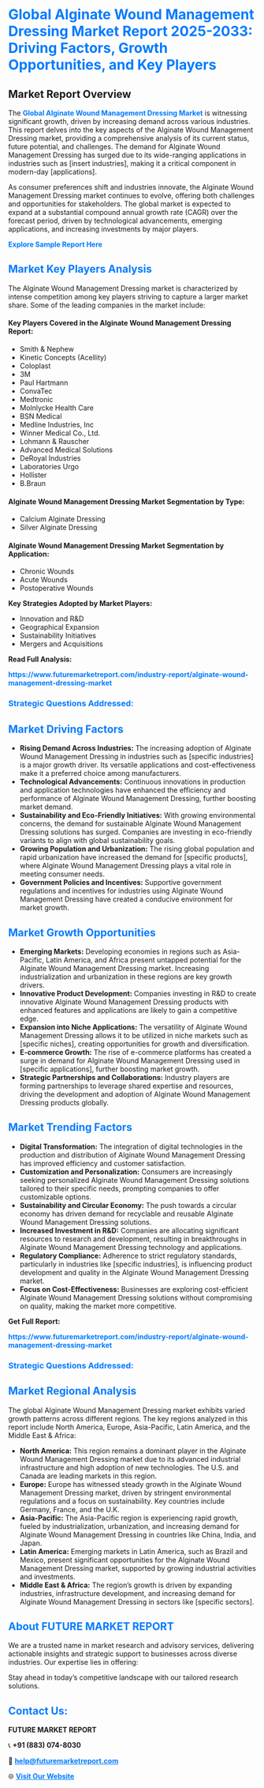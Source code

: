 <h1 style="color: #007BFF;">Global Alginate Wound Management Dressing Market Report 2025-2033: Driving Factors, Growth Opportunities, and Key Players</h1>

<section id="overview">
<h2>Market Report Overview</h2>
<p>The <a href="https://www.futuremarketreport.com/industry-report/alginate-wound-management-dressing-market" style="color: #007BFF; text-decoration: none;"><strong>Global Alginate Wound Management Dressing Market</strong></a> is witnessing significant growth, driven by increasing demand across various industries. This report delves into the key aspects of the Alginate Wound Management Dressing market, providing a comprehensive analysis of its current status, future potential, and challenges. The demand for Alginate Wound Management Dressing has surged due to its wide-ranging applications in industries such as [insert industries], making it a critical component in modern-day [applications].</p>
<p>As consumer preferences shift and industries innovate, the Alginate Wound Management Dressing market continues to evolve, offering both challenges and opportunities for stakeholders. The global market is expected to expand at a substantial compound annual growth rate (CAGR) over the forecast period, driven by technological advancements, emerging applications, and increasing investments by major players.</p>
</section>

<section id="overview">
<p><a href="https://www.futuremarketreport.com/request-sample/reportId=79737" style="color: #007BFF; text-decoration: none;"><strong>Explore Sample Report Here</strong></a></p>
</section>

<section id="key-players">
<h2 style="color: #007BFF;">Market Key Players Analysis</h2>
<p>The Alginate Wound Management Dressing market is characterized by intense competition among key players striving to capture a larger market share. Some of the leading companies in the market include:</p>
<h4>Key Players Covered in the Alginate Wound Management Dressing Report:</h4>
<ul><li>Smith &amp; Nephew</li><li>Kinetic Concepts (Acellity)</li><li>Coloplast</li><li>3M</li><li>Paul Hartmann</li><li>ConvaTec</li><li>Medtronic</li><li>Molnlycke Health Care</li><li>BSN Medical</li><li>Medline Industries, Inc</li><li>Winner Medical Co., Ltd.</li><li>Lohmann &amp; Rauscher</li><li>Advanced Medical Solutions</li><li>DeRoyal Industries</li><li>Laboratories Urgo</li><li>Hollister</li><li>B.Braun</li></ul>
<h4>Alginate Wound Management Dressing Market Segmentation by Type:</h4>
<ul><li>Calcium Alginate Dressing</li><li>Silver Alginate Dressing</li></ul>

<h4>Alginate Wound Management Dressing Market Segmentation by Application:</h4>
<ul><li>Chronic Wounds</li><li>Acute Wounds</li><li>Postoperative Wounds</li></ul>
<p><strong>Key Strategies Adopted by Market Players:</strong></p>
<ul>
<li>Innovation and R&D</li>
<li>Geographical Expansion</li>
<li>Sustainability Initiatives</li>
<li>Mergers and Acquisitions</li>
</ul>
</section>

<section>
<p><strong>Read Full Analysis: </strong></p><a href="https://www.futuremarketreport.com/industry-report/alginate-wound-management-dressing-market" style="color: #007BFF; text-decoration: none;"><strong>https://www.futuremarketreport.com/industry-report/alginate-wound-management-dressing-market</strong></a>
<h3 style="color: #007BFF;">Strategic Questions Addressed:</h3>
</section>

<section id="driving-factors">
<h2 style="color: #007BFF;">Market Driving Factors</h2>
<ul>
<li><strong>Rising Demand Across Industries:</strong> The increasing adoption of Alginate Wound Management Dressing in industries such as [specific industries] is a major growth driver. Its versatile applications and cost-effectiveness make it a preferred choice among manufacturers.</li>
<li><strong>Technological Advancements:</strong> Continuous innovations in production and application technologies have enhanced the efficiency and performance of Alginate Wound Management Dressing, further boosting market demand.</li>
<li><strong>Sustainability and Eco-Friendly Initiatives:</strong> With growing environmental concerns, the demand for sustainable Alginate Wound Management Dressing solutions has surged. Companies are investing in eco-friendly variants to align with global sustainability goals.</li>
<li><strong>Growing Population and Urbanization:</strong> The rising global population and rapid urbanization have increased the demand for [specific products], where Alginate Wound Management Dressing plays a vital role in meeting consumer needs.</li>
<li><strong>Government Policies and Incentives:</strong> Supportive government regulations and incentives for industries using Alginate Wound Management Dressing have created a conducive environment for market growth.</li>
</ul>
</section>

<section id="growth-opportunities">
<h2 style="color: #007BFF;">Market Growth Opportunities</h2>
<ul>
<li><strong>Emerging Markets:</strong> Developing economies in regions such as Asia-Pacific, Latin America, and Africa present untapped potential for the Alginate Wound Management Dressing market. Increasing industrialization and urbanization in these regions are key growth drivers.</li>
<li><strong>Innovative Product Development:</strong> Companies investing in R&D to create innovative Alginate Wound Management Dressing products with enhanced features and applications are likely to gain a competitive edge.</li>
<li><strong>Expansion into Niche Applications:</strong> The versatility of Alginate Wound Management Dressing allows it to be utilized in niche markets such as [specific niches], creating opportunities for growth and diversification.</li>
<li><strong>E-commerce Growth:</strong> The rise of e-commerce platforms has created a surge in demand for Alginate Wound Management Dressing used in [specific applications], further boosting market growth.</li>
<li><strong>Strategic Partnerships and Collaborations:</strong> Industry players are forming partnerships to leverage shared expertise and resources, driving the development and adoption of Alginate Wound Management Dressing products globally.</li>
</ul>
</section>

<section id="trending-factors">
<h2 style="color: #007BFF;">Market Trending Factors</h2>
<ul>
<li><strong>Digital Transformation:</strong> The integration of digital technologies in the production and distribution of Alginate Wound Management Dressing has improved efficiency and customer satisfaction.</li>
<li><strong>Customization and Personalization:</strong> Consumers are increasingly seeking personalized Alginate Wound Management Dressing solutions tailored to their specific needs, prompting companies to offer customizable options.</li>
<li><strong>Sustainability and Circular Economy:</strong> The push towards a circular economy has driven demand for recyclable and reusable Alginate Wound Management Dressing solutions.</li>
<li><strong>Increased Investment in R&D:</strong> Companies are allocating significant resources to research and development, resulting in breakthroughs in Alginate Wound Management Dressing technology and applications.</li>
<li><strong>Regulatory Compliance:</strong> Adherence to strict regulatory standards, particularly in industries like [specific industries], is influencing product development and quality in the Alginate Wound Management Dressing market.</li>
<li><strong>Focus on Cost-Effectiveness:</strong> Businesses are exploring cost-efficient Alginate Wound Management Dressing solutions without compromising on quality, making the market more competitive.</li>
</ul>
</section>

<section>
<p><strong>Get Full Report: </strong></p><a href="https://www.futuremarketreport.com/industry-report/alginate-wound-management-dressing-market" style="color: #007BFF; text-decoration: none;"><strong>https://www.futuremarketreport.com/industry-report/alginate-wound-management-dressing-market</strong></a>
<h3 style="color: #007BFF;">Strategic Questions Addressed:</h3>
</section>


<section id="regional-analysis">
<h2 style="color: #007BFF;">Market Regional Analysis</h2>
<p>The global Alginate Wound Management Dressing market exhibits varied growth patterns across different regions. The key regions analyzed in this report include North America, Europe, Asia-Pacific, Latin America, and the Middle East & Africa:</p>
<ul>
<li><strong>North America:</strong> This region remains a dominant player in the Alginate Wound Management Dressing market due to its advanced industrial infrastructure and high adoption of new technologies. The U.S. and Canada are leading markets in this region.</li>
<li><strong>Europe:</strong> Europe has witnessed steady growth in the Alginate Wound Management Dressing market, driven by stringent environmental regulations and a focus on sustainability. Key countries include Germany, France, and the U.K.</li>
<li><strong>Asia-Pacific:</strong> The Asia-Pacific region is experiencing rapid growth, fueled by industrialization, urbanization, and increasing demand for Alginate Wound Management Dressing in countries like China, India, and Japan.</li>
<li><strong>Latin America:</strong> Emerging markets in Latin America, such as Brazil and Mexico, present significant opportunities for the Alginate Wound Management Dressing market, supported by growing industrial activities and investments.</li>
<li><strong>Middle East & Africa:</strong> The region’s growth is driven by expanding industries, infrastructure development, and increasing demand for Alginate Wound Management Dressing in sectors like [specific sectors].</li>
</ul>
</section>

<footer>
<h2 style="color: #007BFF;">About FUTURE MARKET REPORT</h2>
<p>We are a trusted name in market research and advisory services, delivering actionable insights and strategic support to businesses across diverse industries. Our expertise lies in offering:</p>

<p>Stay ahead in today’s competitive landscape with our tailored research solutions.</p>

<h2 style="color: #007BFF;">Contact Us:</h2>
<p><strong>FUTURE MARKET REPORT</strong></p>
<p>📞 <strong>+91 (883) 074-8030</strong></p>
<p>📧 <strong><a href="mailto:help@futuremarketreport.com" style="color: #007BFF;">help@futuremarketreport.com</a></strong></p>
<p>🌐 <strong><a href="https://www.futuremarketreport.com/" style="color: #007BFF;">Visit Our Website</a></strong></p>
</footer>
